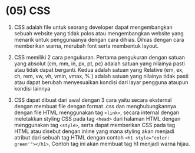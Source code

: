 # (05) CSS

1. CSS adalah file untuk seorang developer dapat mengembangkan sebuah website yang tidak polos atau mengembangkan website yang menarik untuk penggunaanya dengan cara dihias. Dihias dengan cara memberikan warna, merubah font serta membentuk layout.

2. CSS memiliki 2 cara pengukuran. Pertama pengukuran dengan satuan yang absolut (cm, mm, in, px, pt, pc) adalah satuan yang nilainya pasti atau tidak dapat berganti. Kedua adalah satuan yang Relative (em, ex, ch, rem, vw, vh, vmin, vmax, % ) adalah satuan yang nilainya tidak pasti atau dapat berubah menyesuaikan kondisi dari layar pengguna ataupun kondisi lainnya

3. CSS dapat dibuat dari awal dengan 3 cara yaitu secara eksternal dengan membuat file dengan format .css dan menghubungkannya dengan file HTML menggunakan tag `<link>`, secara internal dengan meletakkan styling CSS pada tag `<head>` dari halaman HTML dengan menggunakan tag `<style>`, serta dapat memberikan CSS pada tag HTML atau disebut dengan inline yang mana styling akan menjadi atribut dari sebuah tag HTML dengan contoh `<h1 style="color: green'"></h1>`, Contoh tag ini akan membuat tag h1 menjadi warna hijau.
